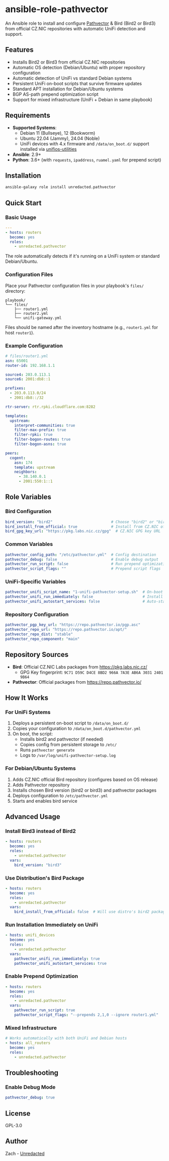# ansible-role-pathvector

An Ansible role to install and configure [Pathvector](https://pathvector.io/) & Bird (Bird2 or Bird3) from official CZ.NIC repositories with automatic UniFi detection and support.

## Features

- Installs Bird2 or Bird3 from official CZ.NIC repositories  
- Automatic OS detection (Debian/Ubuntu) with proper repository configuration
- Automatic detection of UniFi vs standard Debian systems
- Persistent UniFi on-boot scripts that survive firmware updates
- Standard APT installation for Debian/Ubuntu systems
- BGP AS-path prepend optimization script
- Support for mixed infrastructure (UniFi + Debian in same playbook)

## Requirements

- **Supported Systems**:
  - Debian 11 (Bullseye), 12 (Bookworm)
  - Ubuntu 22.04 (Jammy), 24.04 (Noble)
  - UniFi devices with 4.x firmware and `/data/on_boot.d/` support installed via [unifios-utilities](https://github.com/unifi-utilities/unifios-utilities/tree/main/on-boot-script-2.x)
- **Ansible**: 2.9+
- **Python**: 3.6+ (with `requests`, `ipaddress`, `ruamel.yaml` for prepend script)

## Installation

```bash
ansible-galaxy role install unredacted.pathvector
```

## Quick Start

### Basic Usage
```yaml
---
- hosts: routers
  become: yes
  roles:
    - unredacted.pathvector
```

The role automatically detects if it's running on a UniFi system or standard Debian/Ubuntu.

### Configuration Files

Place your Pathvector configuration files in your playbook's `files/` directory:

```
playbook/
└── files/
    ├── router1.yml
    ├── router2.yml
    └── unifi-gateway.yml
```

Files should be named after the inventory hostname (e.g., `router1.yml` for host `router1`).

### Example Configuration

```yaml
# files/router1.yml
asn: 65001
router-id: 192.168.1.1

source4: 203.0.113.1
source6: 2001:db8::1

prefixes:
  - 203.0.113.0/24
  - 2001:db8::/32

rtr-server: rtr.rpki.cloudflare.com:8282

templates:
  upstream:
    interpret-communities: true
    filter-max-prefix: true
    filter-rpki: true
    filter-bogon-routes: true
    filter-bogon-asns: true

peers:
  cogent:
    asn: 174
    template: upstream
    neighbors:
      - 38.140.0.1
      - 2001:550:1::1
```

## Role Variables

### Bird Configuration
```yaml
bird_version: "bird2"                          # Choose "bird2" or "bird3"
bird_install_from_official: true               # Install from CZ.NIC official repos
bird_gpg_key_url: "https://pkg.labs.nic.cz/gpg"  # CZ.NIC GPG key URL
```

### Common Variables
```yaml
pathvector_config_path: "/etc/pathvector.yml"  # Config destination
pathvector_debug: false                        # Enable debug output
pathvector_run_script: false                   # Run prepend optimization
pathvector_script_flags: ""                    # Prepend script flags
```

### UniFi-Specific Variables
```yaml
pathvector_unifi_script_name: "1-unifi-pathvector-setup.sh"  # On-boot script name
pathvector_unifi_run_immediately: false                      # Install immediately
pathvector_unifi_autostart_services: false                   # Auto-start services
```

### Repository Configuration
```yaml
pathvector_pgp_key_url: "https://repo.pathvector.io/pgp.asc"
pathvector_repo_url: "https://repo.pathvector.io/apt/"
pathvector_repo_dist: "stable"
pathvector_repo_component: "main"
```

## Repository Sources

- **Bird**: Official CZ.NIC Labs packages from https://pkg.labs.nic.cz/
  - GPG Key fingerprint: `9C71 D59C D4CE 8BD2 966A 7A3E AB6A 3031 2401 9B64`
- **Pathvector**: Official packages from https://repo.pathvector.io/

## How It Works

### For UniFi Systems
1. Deploys a persistent on-boot script to `/data/on_boot.d/`
2. Copies your configuration to `/data/on_boot.d/pathvector.yml`
3. On boot, the script:
   - Installs bird2 and pathvector (if needed)
   - Copies config from persistent storage to `/etc/`
   - Runs `pathvector generate`
   - Logs to `/var/log/unifi-pathvector-setup.log`

### For Debian/Ubuntu Systems
1. Adds CZ.NIC official Bird repository (configures based on OS release)
2. Adds Pathvector repository
3. Installs chosen Bird version (bird2 or bird3) and pathvector packages
4. Deploys configuration to `/etc/pathvector.yml`
5. Starts and enables bird service

## Advanced Usage

### Install Bird3 instead of Bird2
```yaml
- hosts: routers
  become: yes
  roles:
    - unredacted.pathvector
  vars:
    bird_version: "bird3"
```

### Use Distribution's Bird Package
```yaml
- hosts: routers
  become: yes
  roles:
    - unredacted.pathvector
  vars:
    bird_install_from_official: false  # Will use distro's bird2 package
```

### Run Installation Immediately on UniFi
```yaml
- hosts: unifi_devices
  become: yes
  roles:
    - unredacted.pathvector
  vars:
    pathvector_unifi_run_immediately: true
    pathvector_unifi_autostart_services: true
```

### Enable Prepend Optimization
```yaml
- hosts: routers
  become: yes
  roles:
    - unredacted.pathvector
  vars:
    pathvector_run_script: true
    pathvector_script_flags: "--prepends 2,1,0 --ignore router1.yml"
```

### Mixed Infrastructure
```yaml
# Works automatically with both UniFi and Debian hosts
- hosts: all_routers
  become: yes
  roles:
    - unredacted.pathvector
```

## Troubleshooting

### Enable Debug Mode
```yaml
pathvector_debug: true
```

## License

GPL-3.0

## Author

Zach - [Unredacted](https://unredacted.org/)
